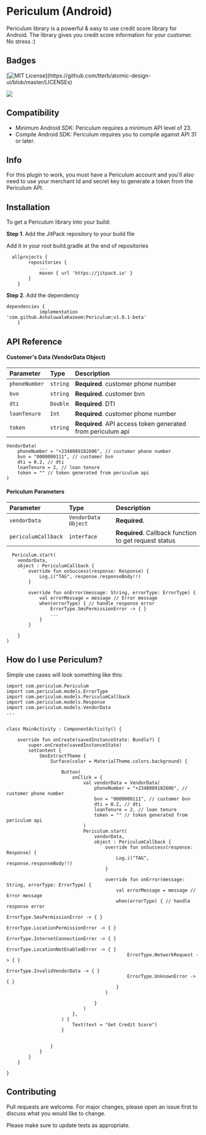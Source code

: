 
# Periculum (Android)

Periculum library is a powerful & easy to use credit score library for Android.
The library gives you credit score information for your customer. No stress :)


## Badges

[![MIT License](https://img.shields.io/apm/l/atomic-design-ui.svg?)](https://github.com/tterb/atomic-design-ui/blob/master/LICENSEs)

[![](https://jitpack.io/v/AshaluwalaKazeem/Periculum.svg)](https://jitpack.io/#AshaluwalaKazeem/Periculum)


## Compatibility

- Minimum Android SDK: Periculum requires a minimum API level of 23.
- Compile Android SDK: Periculum requires you to compile against API 31 or later.
## Info

For this plugin to work, you must have a Periculum account and you'll also 
need to use your merchant Id and secret key to generate a token from the 
Periculum API.


## Installation

To get a Periculum library into your build:

**Step 1**. Add the JitPack repository to your build file

Add it in your root build.gradle at the end of repositories

```
  allprojects {
		repositories {
			...
			maven { url 'https://jitpack.io' }
		}
	}
```

**Step 2**. Add the dependency

```
dependencies {
	        implementation 'com.github.AshaluwalaKazeem:Periculum:v1.0.1-beta'
	}
```


## API Reference

#### Customer's Data (VendorData Object)

| Parameter | Type     | Description                |
| :-------- | :------- | :------------------------- |
| `phoneNumber` | `string` | **Required**. customer phone number |
| `bvn` | `string` | **Required**. customer bvn |
| `dti` | `Double` | **Required**. DTI |
| `loanTenure` | `Int` | **Required**. customer phone number |
| `token` | `string` | **Required**. API access token generated from periculum api |


```
VendorData(
    phoneNumber = "+2348089182606", // customer phone number
    bvn = "0000000111", // customer bvn
    dti = 0.2, // dti
    loanTenure = 2, // loan tenure
    token = "" // token generated from periculum api
)
```

#### Periculum Parameters

| Parameter | Type     | Description                       |
| :-------- | :------- | :-------------------------------- |
| `vendorData`      | `VendorData Object` | **Required**. |
| `periculumCallback`      | `interface` | **Required**. Callback function to get request status |



```
  Periculum.start(
    vendorData,
    object : PericulumCallback {
        override fun onSuccess(response: Response) {
            Log.i("TAG", response.responseBody!!)
        }

        override fun onError(message: String, errorType: ErrorType) {
            val errorMessage = message // Error message
            when(errorType) { // handle response error
                ErrorType.SmsPermissionError -> { }
                ...
            }
        }

    }
)
```


## How do I use Periculum?

Simple use cases will look something like this:

```
import com.periculum.Periculum
import com.periculum.models.ErrorType
import com.periculum.models.PericulumCallback
import com.periculum.models.Response
import com.periculum.models.VendorData
...


class MainActivity : ComponentActivity() {

    override fun onCreate(savedInstanceState: Bundle?) {
        super.onCreate(savedInstanceState)
        setContent {
            SmsExtractTheme {
                Surface(color = MaterialTheme.colors.background) {

                    Button(
                        onClick = {
                            val vendorData = VendorData(
                                phoneNumber = "+2348089182606", // customer phone number
                                bvn = "0000000111", // customer bvn
                                dti = 0.2, // dti
                                loanTenure = 2, // loan tenure
                                token = "" // token generated from periculum api
                            )
                            Periculum.start(
                                vendorData,
                                object : PericulumCallback {
                                    override fun onSuccess(response: Response) {
                                        Log.i("TAG", response.responseBody!!)
                                    }

                                    override fun onError(message: String, errorType: ErrorType) {
                                        val errorMessage = message // Error message
                                        when(errorType) { // handle response error
                                            ErrorType.SmsPermissionError -> { }
                                            ErrorType.LocationPermissionError -> { }
                                            ErrorType.InternetConnectionError -> { }
                                            ErrorType.LocationNotEnabledError -> { }
                                            ErrorType.NetworkRequest -> { }
                                            ErrorType.InvalidVendorData -> { }
                                            ErrorType.UnknownError -> { }
                                        }
                                    }

                                }
                            )
                        },
                    ) {
                        Text(text = "Get Credit Score")
                    }


                }
            }
        }
    }

}
```
## Contributing

Pull requests are welcome. For major changes, please open an issue first to discuss what you would like to change.

Please make sure to update tests as appropriate.

